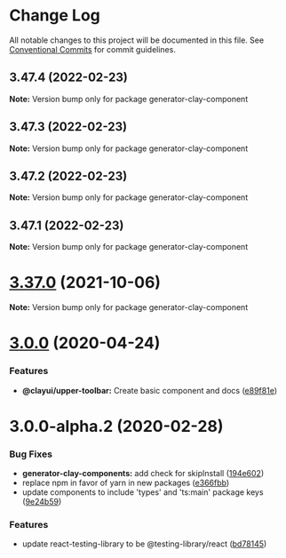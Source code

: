 # Change Log

All notable changes to this project will be documented in this file.
See [Conventional Commits](https://conventionalcommits.org) for commit guidelines.

## 3.47.4 (2022-02-23)

**Note:** Version bump only for package generator-clay-component

## 3.47.3 (2022-02-23)

**Note:** Version bump only for package generator-clay-component

## 3.47.2 (2022-02-23)

**Note:** Version bump only for package generator-clay-component

## 3.47.1 (2022-02-23)

**Note:** Version bump only for package generator-clay-component

# [3.37.0](https://github.com/liferay/clay/compare/v3.36.0...v3.37.0) (2021-10-06)

**Note:** Version bump only for package generator-clay-component

# [3.0.0](https://github.com/liferay/clay/compare/generator-clay-component@3.0.0-alpha.2...generator-clay-component@3.0.0) (2020-04-24)

### Features

-   **@clayui/upper-toolbar:** Create basic component and docs ([e89f81e](https://github.com/liferay/clay/commit/e89f81e))

# 3.0.0-alpha.2 (2020-02-28)

### Bug Fixes

-   **generator-clay-components:** add check for skipInstall ([194e602](https://github.com/liferay/clay/commit/194e602))
-   replace npm in favor of yarn in new packages ([e366fbb](https://github.com/liferay/clay/commit/e366fbb))
-   update components to include 'types' and 'ts:main' package keys ([9e24b59](https://github.com/liferay/clay/commit/9e24b59))

### Features

-   update react-testing-library to be @testing-library/react ([bd78145](https://github.com/liferay/clay/commit/bd78145))
